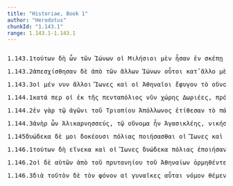 ```yaml
---
title: "Historiae, Book 1"
author: "Herodotus"
chunkId: "1.143.1"
range: 1.143.1-1.143.1
---
```


<pre class="greek prose syntax" data-urn="urn:cts:greekLit:tlg0016.tlg001"><p><span class="subdoc" data-subdoc="1.143.1">1.143.1</span><span class="sentence"><span class=" genitive" data-def="this, u, this man here" data-flags="a-p---mg-" data-head="5" data-id="1" data-lemma="οὗτος">τούτων </span><span class=" " data-flags="d--------" data-head="7" data-id="2" data-lemma="δή">δὴ </span><span class=" " data-def="certainly, in fact, really, really" data-flags="d--------" data-head="9" data-id="3" data-lemma="οὖν">ὦν </span><span class=" genitive" data-flags="l-p---mg-" data-head="5" data-id="4" data-lemma="ὁ">τῶν </span><span class=" genitive" data-flags="n-p---mg-" data-head="7" data-id="5" data-lemma="Ἴωνες">Ἰώνων </span><span class=" nominative" data-flags="l-p---mn-" data-head="7" data-id="6" data-lemma="ὁ">οἱ </span><span class=" nominative" data-def="the Milesians" data-flags="n-p---mn-" data-head="9" data-id="7" data-lemma="Μιλήσιος">Μιλήσιοι </span><span class=" " data-def="indeed, of a truth, but, indeed" data-flags="d--------" data-head="19" data-id="8" data-lemma="μέν">μὲν </span><span class="verb " data-flags="v3piia---" data-head="19" data-id="9" data-lemma="εἰμί">ἦσαν </span><span class=" " data-def="into, to, into" data-flags="r--------" data-head="9" data-id="10" data-lemma="εἰς">ἐν </span><span class=" dative" data-def="covering, shelter, protection, Aër, the covering" data-flags="n-s---fd-" data-head="10" data-id="11" data-lemma="σκέπη">σκέπῃ </span><span class=" genitive" data-flags="l-s---mg-" data-head="13" data-id="12" data-lemma="ὁ">τοῦ </span><span class=" genitive" data-def="panic flight, to flight, panic fear" data-flags="n-s---mg-" data-head="11" data-id="13" data-lemma="φόβος">φόβου</span><span class=" " data-flags="u--------" data-head="16" data-id="14" data-lemma=",">, </span><span class=" accusative" data-def="oath, oaths, oath" data-flags="n-s---na-" data-head="16" data-id="15" data-lemma="ὅρκιον">ὅρκιον </span><span class="verb nominative" data-def="make, do, make, produce" data-flags="v-papmmn-" data-head="9" data-id="16" data-lemma="ποιέω">ποιησάμενοι</span><span class=" " data-flags="u--------" data-head="9" data-id="17" data-lemma=",">, </span><span class=" dative" data-flags="l-p---md-" data-head="21" data-id="18" data-lemma="ὁ">τοῖσι </span><span class=" " data-flags="c--------" data-head="0" data-id="19" data-lemma="δέ">δὲ </span><span class=" genitive" data-def="self, him, her, it, the very one, the same" data-flags="p-p---mg-" data-head="21" data-id="20" data-lemma="αὐτός">αὐτῶν </span><span class=" dative" data-def="islander, swimmer, insular" data-flags="n-p---md-" data-head="23" data-id="21" data-lemma="νησιώτης">νησιώτῃσι </span><span class="verb " data-flags="v3siia---" data-head="19" data-id="22" data-lemma="εἰμί">ἦν </span><span class=" nominative" data-flags="a-s---nn-" data-head="22" data-id="23" data-lemma="δεινός">δεινὸν </span><span class=" nominative" data-def="not one, no one, none, no set" data-flags="p-s---nn-" data-head="22" data-id="24" data-lemma="οὐδείς">οὐδέν</span><span class=" " data-flags="u--------" data-head="0" data-id="25" data-lemma="·">· </span></span><span class="sentence"><span class=" " data-def="and not, neque enim, neither . . , nor" data-flags="d--------" data-head="8" data-id="1" data-lemma="οὔτε">οὔτε </span><span class=" " data-def="for, yes, . . , no, ay doubtless" data-flags="d--------" data-head="8" data-id="2" data-lemma="γάρ">γὰρ </span><span class=" nominative" data-def="Phoenician, Carthaginian, purple" data-flags="n-p---mn-" data-head="4" data-id="3" data-lemma="φοῖνιξ">Φοίνικες </span><span class="verb " data-flags="v3piia---" data-head="8" data-id="4" data-lemma="εἰμί">ἦσαν </span><span class=" " data-flags="d--------" data-head="4" data-id="5" data-lemma="πω">κω </span><span class=" genitive" data-def="a throw on the dice" data-flags="n-p---mg-" data-head="7" data-id="6" data-lemma="Πέρσης">Περσέων </span><span class=" nominative" data-flags="a-p---mn-" data-head="4" data-id="7" data-lemma="κατήκους">κατήκοοι </span><span class=" " data-def="and not, neque enim, neither . . , nor" data-flags="c--------" data-head="0" data-id="8" data-lemma="οὔτε">οὔτε </span><span class=" nominative" data-def="self, him, her, it, the very one, the same" data-flags="a-p---mn-" data-head="11" data-id="9" data-lemma="αὐτός">αὐτοὶ </span><span class=" nominative" data-flags="l-p---mn-" data-head="11" data-id="10" data-lemma="ὁ">οἱ </span><span class=" nominative" data-def="a throw on the dice" data-flags="n-p---mn-" data-head="14" data-id="11" data-lemma="Πέρσης">Πέρσαι </span><span class=" nominative" data-def="seafarer, seaman" data-flags="n-p---mn-" data-head="14" data-id="12" data-lemma="ναυβάτης">ναυβάται</span><span class=" " data-flags="u--------" data-head="0" data-id="13" data-lemma=".">. </span></span></p><p><span class="subdoc" data-subdoc="1.143.2">1.143.2</span><span class="sentence"><span class="verb " data-def="split, cleave off, tear off, sever, detach from" data-flags="v3paip---" data-head="14" data-id="1" data-lemma="ἀποσχίζω">ἀπεσχίσθησαν </span><span class=" " data-flags="d--------" data-head="14" data-id="2" data-lemma="δέ">δὲ </span><span class=" " data-def="ápa, ab, ap-ehtre" data-flags="r--------" data-head="1" data-id="3" data-lemma="ἀπό">ἀπὸ </span><span class=" genitive" data-flags="l-p---mg-" data-head="6" data-id="4" data-lemma="ὁ">τῶν </span><span class=" genitive" data-flags="a-p---mg-" data-head="6" data-id="5" data-lemma="ἄλλος">ἄλλων </span><span class=" genitive" data-flags="n-p---mg-" data-head="3" data-id="6" data-lemma="Ἴωνες">Ἰώνων </span><span class=" nominative" data-def="this, u, this man here" data-flags="p-p---mn-" data-head="1" data-id="7" data-lemma="οὗτος">οὗτοι </span><span class=" " data-flags="r--------" data-head="1" data-id="8" data-lemma="κατά">κατ̓ </span><span class=" accusative" data-flags="a-s---na-" data-head="11" data-id="9" data-lemma="ἄλλος">ἄλλο </span><span class=" " data-def="indeed, of a truth, but, indeed" data-flags="d--------" data-head="14" data-id="10" data-lemma="μέν">μὲν </span><span class=" accusative" data-def="not one, no one, none, no set" data-flags="p-s---na-" data-head="8" data-id="11" data-lemma="οὐδείς">οὐδέν</span><span class=" " data-flags="u--------" data-head="15" data-id="12" data-lemma=",">, </span><span class=" genitive" data-def="without strength, weak, feeble, sickly, least able to bear" data-flags="a-s---ng-" data-head="15" data-id="13" data-lemma="ἀσθενής">ἀσθενέος </span><span class=" " data-flags="c--------" data-head="0" data-id="14" data-lemma="δέ">δὲ </span><span class="verb genitive" data-flags="v-sppamg-" data-head="24" data-id="15" data-lemma="εἰμί">ἐόντος </span><span class=" genitive" data-flags="l-s---ng-" data-head="20" data-id="16" data-lemma="ὁ">τοῦ </span><span class=" genitive" data-flags="a-s---ng-" data-head="20" data-id="17" data-lemma="πᾶς">παντὸς </span><span class=" " data-flags="d--------" data-head="15" data-id="18" data-lemma="τότε">τότε </span><span class=" genitive" data-def="Hellenic, Greek, the Greek language, the Greeks" data-flags="a-s---ng-" data-head="20" data-id="19" data-lemma="Ἑλληνικός">Ἑλληνικοῦ </span><span class=" genitive" data-def="race, stock, kin, by race" data-flags="n-s---ng-" data-head="15" data-id="20" data-lemma="γένος">γένεος</span><span class=" " data-flags="u--------" data-head="15" data-id="21" data-lemma=",">, </span><span class=" dative" data-def="many, many, many" data-flags="a-s---nd-" data-head="25" data-id="22" data-lemma="πολύς">πολλῷ </span><span class=" " data-flags="d--------" data-head="25" data-id="23" data-lemma="δή">δὴ </span><span class="verb " data-flags="v3siia---" data-head="14" data-id="24" data-lemma="εἰμί">ἦν </span><span class=" nominative" data-def="without strength, weak, feeble, sickly, least able to bear" data-flags="a-s---nns" data-head="30" data-id="25" data-lemma="ἀσθενής">ἀσθενέστατον </span><span class=" genitive" data-flags="l-p---ng-" data-head="27" data-id="26" data-lemma="ὁ">τῶν </span><span class=" genitive" data-def="number of people living together, company, body of men, band, host" data-flags="n-p---ng-" data-head="25" data-id="27" data-lemma="ἔθνος">ἐθνέων </span><span class=" nominative" data-flags="l-s---nn-" data-head="29" data-id="28" data-lemma="ὁ">τὸ </span><span class=" nominative" data-def="Ionic, Ionian" data-flags="a-s---nn-" data-head="24" data-id="29" data-lemma="Ἰωνικός">Ἰωνικὸν </span><span class=" " data-flags="c--------" data-head="24" data-id="30" data-lemma="καί">καὶ </span><span class=" genitive" data-def="computation, reckoning, account, accounts" data-flags="n-s---mg-" data-head="30" data-id="31" data-lemma="λόγος">λόγου </span><span class=" genitive" data-def="smallest, least, least, narrowly" data-flags="a-s---mg-" data-head="31" data-id="32" data-lemma="ἐλάχιστος">ἐλαχίστου</span><span class=" " data-flags="u--------" data-head="0" data-id="33" data-lemma="·">· </span></span><span class="sentence"><span class=" " data-flags="c--------" data-head="6" data-id="1" data-lemma="ὅτι">ὅτι </span><span class=" " data-def="for, yes, . . , no, ay doubtless" data-flags="d--------" data-head="6" data-id="2" data-lemma="γάρ">γὰρ </span><span class=" " data-flags="d--------" data-head="12" data-id="3" data-lemma="μή">μὴ </span><span class=" nominative" data-def="the city of Athens, to Athens" data-flags="n-p---fn-" data-head="12" data-id="4" data-lemma="Ἀθῆναι">Ἀθῆναι</span><span class=" " data-flags="u--------" data-head="1" data-id="5" data-lemma=",">, </span><span class="verb " data-flags="v3siia---" data-head="0" data-id="6" data-lemma="εἰμί">ἦν </span><span class=" nominative" data-def="not one, no one, none, no set" data-flags="a-s---nn-" data-head="9" data-id="7" data-lemma="οὐδείς">οὐδὲν </span><span class=" nominative" data-flags="a-s---nn-" data-head="9" data-id="8" data-lemma="ἄλλος">ἄλλο </span><span class=" nominative" data-def="buildings of a city, town, municipium" data-flags="n-s---nn-" data-head="6" data-id="9" data-lemma="πόλισμα">πόλισμα </span><span class=" nominative" data-def="worth mention, notable, famous" data-flags="a-s---nn-" data-head="6" data-id="10" data-lemma="λόγιμος">λόγιμον</span><span class=" " data-flags="u--------" data-head="0" data-id="11" data-lemma=".">. </span></span></p><p><span class="subdoc" data-subdoc="1.143.3">1.143.3</span><span class="sentence"><span class=" nominative" data-flags="l-p---mn-" data-head="5" data-id="1" data-lemma="ὁ">οἱ </span><span class=" " data-def="indeed, of a truth, but, indeed" data-flags="d--------" data-head="18" data-id="2" data-lemma="μέν">μέν </span><span class=" " data-flags="d--------" data-head="5" data-id="3" data-lemma="νῦν">νυν </span><span class=" nominative" data-flags="a-p---mn-" data-head="5" data-id="4" data-lemma="ἄλλος">ἄλλοι </span><span class=" nominative" data-flags="n-p---mn-" data-head="6" data-id="5" data-lemma="Ἴωνες">Ἴωνες </span><span class=" " data-flags="c--------" data-head="9" data-id="6" data-lemma="καί">καὶ </span><span class=" nominative" data-flags="l-p---mn-" data-head="8" data-id="7" data-lemma="ὁ">οἱ </span><span class=" nominative" data-flags="n-p---mn-" data-head="6" data-id="8" data-lemma="Ἀθηναῖος">Ἀθηναῖοι </span><span class="verb " data-def="flee, take flight, ran, flee" data-flags="v3paia---" data-head="18" data-id="9" data-lemma="φεύγω">ἔφυγον </span><span class=" accusative" data-flags="l-s---na-" data-head="11" data-id="10" data-lemma="ὁ">τὸ </span><span class=" accusative" data-def="name, by name, by name" data-flags="n-s---na-" data-head="9" data-id="11" data-lemma="ὄνομα">οὔνομα</span><span class=" " data-flags="u--------" data-head="14" data-id="12" data-lemma=",">, </span><span class=" " data-flags="d--------" data-head="14" data-id="13" data-lemma="οὐ">οὐ </span><span class="verb nominative" data-def="will, wish, be willing, wish is will, willed" data-flags="v-pppemn-" data-head="9" data-id="14" data-lemma="βούλομαι">βουλόμενοι </span><span class=" nominative" data-flags="n-p---mn-" data-head="16" data-id="15" data-lemma="Ἴωνες">Ἴωνες </span><span class="verb " data-def="call, summon, they had been summoned, demand, require" data-flags="v--rne---" data-head="14" data-id="16" data-lemma="καλέω">κεκλῆσθαι</span><span class=" " data-flags="u--------" data-head="9" data-id="17" data-lemma=",">, </span><span class=" " data-def="otheruise, but, not only . . but" data-flags="c--------" data-head="0" data-id="18" data-lemma="ἀλλά">ἀλλὰ </span><span class=" " data-flags="d--------" data-head="20" data-id="19" data-lemma="καί">καὶ </span><span class=" " data-flags="d--------" data-head="21" data-id="20" data-lemma="νῦν">νῦν </span><span class="verb " data-def="A ren, bring to light, cause to appear, make" data-flags="v3ppie---" data-head="18" data-id="21" data-lemma="φαίνω">φαίνονταί </span><span class=" dative" data-def="I at least, for my part, indeed, for myself, me, we two" data-flags="p1s---md-" data-head="21" data-id="22" data-lemma="ἐγώ">μοι </span><span class=" nominative" data-flags="l-p---mn-" data-head="24" data-id="23" data-lemma="ὁ">οἱ </span><span class=" nominative" data-def="many, many, many" data-flags="a-p---mn-" data-head="21" data-id="24" data-lemma="πολύς">πολλοὶ </span><span class=" genitive" data-def="self, him, her, it, the very one, the same" data-flags="p-p---ng-" data-head="24" data-id="25" data-lemma="αὐτός">αὐτῶν </span><span class="verb " data-def="to be ashamed at, of, to be ashamed" data-flags="v--pne---" data-head="21" data-id="26" data-lemma="ἐπαισχύνομαι">ἐπαισχύνεσθαι </span><span class=" dative" data-flags="l-s---nd-" data-head="28" data-id="27" data-lemma="ὁ">τῷ </span><span class=" dative" data-def="name, by name, by name" data-flags="n-s---nd-" data-head="26" data-id="28" data-lemma="ὄνομα">οὐνόματι</span><span class=" " data-flags="u--------" data-head="0" data-id="29" data-lemma="·">· </span></span><span class="sentence"><span class=" nominative" data-flags="l-p---fn-" data-head="4" data-id="1" data-lemma="ὁ">αἱ </span><span class=" " data-flags="d--------" data-head="23" data-id="2" data-lemma="δέ">δὲ </span><span class=" " data-def="twelve" data-flags="x--------" data-head="4" data-id="3" data-lemma="δυώδεκα">δυώδεκα </span><span class=" nominative" data-def="city, the citadel, the citadel" data-flags="n-p---fn-" data-head="10" data-id="4" data-lemma="πόλις">πόλιες </span><span class=" nominative" data-def="this, u, this man here" data-flags="a-p---fn-" data-head="4" data-id="5" data-lemma="οὗτος">αὗται </span><span class=" dative" data-flags="l-s---nd-" data-head="8" data-id="6" data-lemma="ὁ">τῷ </span><span class=" " data-flags="d--------" data-head="10" data-id="7" data-lemma="τε">τε </span><span class=" dative" data-def="name, by name, by name" data-flags="n-s---nd-" data-head="9" data-id="8" data-lemma="ὄνομα">οὐνόματι </span><span class="verb " data-def="glorify, exalt, pay honour to, adorn" data-flags="v3piie---" data-head="10" data-id="9" data-lemma="ἀγάλλω">ἠγάλλοντο </span><span class=" " data-flags="c--------" data-head="23" data-id="10" data-lemma="καί">καὶ </span><span class=" accusative" data-def="filled with, manifesting divine power, supernatural, great" data-flags="a-s---na-" data-head="12" data-id="11" data-lemma="ἱερός">ἱρὸν </span><span class="verb " data-def="make to sit down, seat, encamped, to be seated, sit still" data-flags="v3paia---" data-head="10" data-id="12" data-lemma="ἱδρύω">ἱδρύσαντο </span><span class=" " data-flags="r--------" data-head="12" data-id="13" data-lemma="ἐπί">ἐπὶ </span><span class=" genitive" data-def="Rendic.Pont. Accad.Rom. di Arch, they, them, them" data-flags="p-p---mg-" data-head="13" data-id="14" data-lemma="σφεῖς">σφέων </span><span class=" genitive" data-def="self, him, her, it, the very one, the same" data-flags="a-p---mg-" data-head="14" data-id="15" data-lemma="αὐτός">αὐτέων</span><span class=" " data-flags="u--------" data-head="19" data-id="16" data-lemma=",">, </span><span class=" dative" data-flags="p-s---nd-" data-head="19" data-id="17" data-lemma="ὅς">τῷ </span><span class=" accusative" data-def="name, by name, by name" data-flags="n-s---na-" data-head="19" data-id="18" data-lemma="ὄνομα">οὔνομα </span><span class="verb " data-def="l), Alc, set, put, place, set" data-flags="v3paia---" data-head="11" data-id="19" data-lemma="τίθημι">ἔθεντο </span><span class=" nominative" data-flags="n-s---nn-" data-head="19" data-id="20" data-lemma="Πανιώνιον">Πανιώνιον</span><span class=" " data-flags="u--------" data-head="10" data-id="21" data-lemma=",">, </span><span class="verb " data-def="take counsel, deliberate, determine, resolve after deliberation" data-flags="v3paim---" data-head="23" data-id="22" data-lemma="βουλεύω">ἐβουλεύσαντο </span><span class=" " data-flags="c--------" data-head="0" data-id="23" data-lemma="δέ">δὲ </span><span class=" genitive" data-def="self, him, her, it, the very one, the same" data-flags="p-s---mg-" data-head="25" data-id="24" data-lemma="αὐτός">αὐτοῦ </span><span class="verb " data-def="give part of, give a share, distribute, communicate" data-flags="v--ana---" data-head="22" data-id="25" data-lemma="μεταδίδωμι">μεταδοῦναι </span><span class=" dative" data-def="not even one, not any one, no one, none" data-flags="a-p---md-" data-head="25" data-id="26" data-lemma="μηδαμός">μηδαμοῖσι </span><span class=" dative" data-flags="a-p---md-" data-head="26" data-id="27" data-lemma="ἄλλος">ἄλλοισι </span><span class=" genitive" data-flags="n-p---mg-" data-head="27" data-id="28" data-lemma="Ἴωνες">Ἰώνων</span><span class=" " data-flags="u--------" data-head="31" data-id="29" data-lemma="(">( </span><span class=" " data-flags="d--------" data-head="31" data-id="30" data-lemma="οὐδέ">οὐδ̓ </span><span class="verb " data-flags="v3paip---" data-head="0" data-id="31" data-lemma="δέω">ἐδεήθησαν </span><span class=" " data-flags="d--------" data-head="31" data-id="32" data-lemma="δέ">δὲ </span><span class=" nominative" data-def="not any one, no one, none" data-flags="a-p---mn-" data-head="31" data-id="33" data-lemma="οὐδαμός">οὐδαμοὶ </span><span class="verb " data-def="partake of, share in, to be in, to be members" data-flags="v--ana---" data-head="31" data-id="34" data-lemma="μετέχω">μετασχεῖν </span><span class=" " data-flags="c--------" data-head="31" data-id="35" data-lemma="ὅτι">ὅτι </span><span class=" " data-flags="d--------" data-head="35" data-id="36" data-lemma="μή">μὴ </span><span class=" nominative" data-def="of myrrh" data-flags="n-p---mn-" data-head="35" data-id="37" data-lemma="σμυρναῖος">Σμυρναῖοι</span><span class=" " data-flags="u--------" data-head="31" data-id="38" data-lemma=")">)</span><span class=" " data-flags="u--------" data-head="0" data-id="39" data-lemma="·">· </span></span></p><p><span class="subdoc" data-subdoc="1.144.1">1.144.1</span><span class="sentence"><span class=" " data-flags="d--------" data-head="31" data-id="1" data-lemma="κατά">κατά </span><span class=" " data-flags="d--------" data-head="31" data-id="2" data-lemma="πέρ">περ </span><span class=" nominative" data-flags="l-p---mn-" data-head="9" data-id="3" data-lemma="ὁ">οἱ </span><span class=" " data-def="from out of, from, out of, forth from" data-flags="r--------" data-head="9" data-id="4" data-lemma="ἐκ">ἐκ </span><span class=" genitive" data-flags="l-s---fg-" data-head="44" data-id="5" data-lemma="ὁ">τῆς </span><span class=" genitive" data-def="league of five cities" data-flags="n-s---fg-" data-head="44" data-id="6" data-lemma="πεντάπολις">πενταπόλιος </span><span class=" " data-flags="d--------" data-head="44" data-id="7" data-lemma="νῦν">νῦν </span><span class=" genitive" data-flags="n-s---fg-" data-head="4" data-id="8" data-lemma="χωρή">χώρης </span><span class=" nominative" data-def="Dorian, descendant of Dorus, the Dorians" data-flags="n-p---mn-" data-head="31" data-id="9" data-lemma="Δωριεύς">Δωριέες</span><span class=" " data-flags="u--------" data-head="0" data-id="10" data-lemma=",">, </span><span class=" accusative" data-def="before, in front, fore, in front" data-flags="a-s---na-" data-head="17" data-id="11" data-lemma="πρότερος">πρότερον </span><span class=" " data-flags="c--------" data-head="8" data-id="12" data-lemma="δέ">δὲ </span><span class=" genitive" data-def="league of six cities" data-flags="n-s---fg-" data-head="17" data-id="13" data-lemma="Ἑξάπολις">ἑξαπόλιος </span><span class=" genitive" data-flags="l-s---fg-" data-head="16" data-id="14" data-lemma="ὁ">τῆς </span><span class=" genitive" data-def="self, him, her, it, the very one, the same" data-flags="a-s---fg-" data-head="16" data-id="15" data-lemma="αὐτός">αὐτῆς </span><span class=" genitive" data-def="this, u, this man here" data-flags="p-s---fg-" data-head="17" data-id="16" data-lemma="οὗτος">ταύτης </span><span class="verb genitive" data-def="call, summon, they had been summoned, demand, require" data-flags="v-sfpmfg-" data-head="12" data-id="17" data-lemma="καλέω">καλεομένης</span><span class=" " data-flags="u--------" data-head="17" data-id="18" data-lemma=",">, </span><span class="verb " data-def="form into tribes" data-flags="v3pfim---" data-head="31" data-id="19" data-lemma="φυλάζω">φυλάσσονται </span><span class=" " data-def="certainly, in fact, really, really" data-flags="d--------" data-head="22" data-id="20" data-lemma="οὖν">ὦν </span><span class=" accusative" data-def="not even one, not any one, no one, none" data-flags="a-p---ma-" data-head="22" data-id="21" data-lemma="μηδαμός">μηδαμοὺς </span><span class="verb " data-def="take into, admit, receive, in" data-flags="v--anm---" data-head="19" data-id="22" data-lemma="εἰσδέχομαι">ἐσδέξασθαι </span><span class=" genitive" data-flags="l-p---mg-" data-head="25" data-id="23" data-lemma="ὁ">τῶν </span><span class=" genitive" data-def="dwelling near to, neighbouring, neighbours, abutting upon" data-flags="a-p---mg-" data-head="25" data-id="24" data-lemma="πρόσοικος">προσοίκων </span><span class=" genitive" data-def="" data-flags="n-p---mg-" data-head="21" data-id="25" data-lemma="Δώριος">Δωριέων </span><span class=" " data-def="into, to, into" data-flags="r--------" data-head="22" data-id="26" data-lemma="εἰς">ἐς </span><span class=" accusative" data-flags="l-s---na-" data-head="29" data-id="27" data-lemma="ὁ">τὸ </span><span class=" accusative" data-flags="a-s---na-" data-head="29" data-id="28" data-lemma="Τριοπικός">Τριοπικὸν </span><span class=" accusative" data-def="" data-flags="n-s---na-" data-head="26" data-id="29" data-lemma="ἱερόν">ἱρόν</span><span class=" " data-flags="u--------" data-head="19" data-id="30" data-lemma=",">, </span><span class=" " data-def="otheruise, but, not only . . but" data-flags="c--------" data-head="0" data-id="31" data-lemma="ἀλλά">ἀλλὰ </span><span class=" " data-flags="d--------" data-head="33" data-id="32" data-lemma="καί">καὶ </span><span class=" genitive" data-def="Rendic.Pont. Accad.Rom. di Arch, they, them, them" data-flags="p-p---mg-" data-head="39" data-id="33" data-lemma="σφεῖς">σφέων </span><span class=" genitive" data-def="self, him, her, it, the very one, the same" data-flags="a-p---mg-" data-head="33" data-id="34" data-lemma="αὐτός">αὐτῶν </span><span class=" accusative" data-flags="l-p---ma-" data-head="39" data-id="35" data-lemma="ὁ">τοὺς </span><span class=" " data-def="round about, all round, on both sides, pári" data-flags="r--------" data-head="39" data-id="36" data-lemma="περί">περὶ </span><span class=" nominative" data-flags="l-s---nn-" data-head="38" data-id="37" data-lemma="ὁ">τὸ </span><span class=" accusative" data-def="filled with, manifesting divine power, supernatural, great" data-flags="a-s---ma-" data-head="36" data-id="38" data-lemma="ἱερός">ἱρόν </span><span class="verb accusative" data-def="to be, act lawlessly, to be unlawfully used" data-flags="v-papama-" data-head="40" data-id="39" data-lemma="ἀνομέω">ἀνομήσαντας </span><span class="verb " data-def="shut out from, to be shut out, shut out, exclude from" data-flags="v3paia---" data-head="31" data-id="40" data-lemma="ἐκκλείω">ἐξεκλήισαν </span><span class=" genitive" data-flags="l-s---fg-" data-head="42" data-id="41" data-lemma="ὁ">τῆς </span><span class=" genitive" data-def="sharing, participation, shares, participation" data-flags="n-s---fg-" data-head="40" data-id="42" data-lemma="μετοχή">μετοχῆς</span><span class=" " data-flags="u--------" data-head="0" data-id="43" data-lemma=".">. </span></span></p><p><span class="subdoc" data-subdoc="1.144.2">1.144.2</span><span class="sentence"><span class=" " data-def="into, to, into" data-flags="r--------" data-head="16" data-id="1" data-lemma="εἰς">ἐν </span><span class=" " data-def="for, yes, . . , no, ay doubtless" data-flags="d--------" data-head="16" data-id="2" data-lemma="γάρ">γὰρ </span><span class=" dative" data-flags="l-s---md-" data-head="4" data-id="3" data-lemma="ὁ">τῷ </span><span class=" dative" data-def="gathering, assembly, assembly met to see games, place of contest, lists, course" data-flags="n-s---md-" data-head="1" data-id="4" data-lemma="ἀγών">ἀγῶνι </span><span class=" genitive" data-flags="l-s---mg-" data-head="7" data-id="5" data-lemma="ὁ">τοῦ </span><span class=" genitive" data-def="" data-flags="n-s---mg-" data-head="7" data-id="6" data-lemma="Τριόπιον">Τριοπίου </span><span class=" genitive" data-def="" data-flags="n-s---mg-" data-head="4" data-id="7" data-lemma="Ἀπόλλων">Ἀπόλλωνος </span><span class="verb " data-def="l), Alc, set, put, place, set" data-flags="v3piia---" data-head="16" data-id="8" data-lemma="τίθημι">ἐτίθεσαν </span><span class=" accusative" data-flags="l-s---na-" data-head="10" data-id="9" data-lemma="ὁ">τὸ </span><span class=" " data-def="long ago, once upon a time, long" data-flags="d--------" data-head="8" data-id="10" data-lemma="πάλαι">πάλαι </span><span class=" accusative" data-def="three-footed, of, with three feet, measuring three feet" data-flags="a-p---ma-" data-head="8" data-id="11" data-lemma="τρίπους">τρίποδας </span><span class=" accusative" data-def="copper coin, money" data-flags="a-p---ma-" data-head="11" data-id="12" data-lemma="χαλκοῦς">χαλκέους </span><span class=" dative" data-flags="l-p---md-" data-head="14" data-id="13" data-lemma="ὁ">τοῖσι </span><span class="verb dative" data-def="conquer, prevail, conqueror, conquered" data-flags="v-pppamd-" data-head="8" data-id="14" data-lemma="νικάω">νικῶσι</span><span class=" " data-flags="u--------" data-head="0" data-id="15" data-lemma=",">, </span><span class=" " data-flags="c--------" data-head="0" data-id="16" data-lemma="καί">καὶ </span><span class=" accusative" data-def="this, u, this man here" data-flags="p-p---ma-" data-head="26" data-id="17" data-lemma="οὗτος">τούτους </span><span class="verb " data-flags="v3siia---" data-head="16" data-id="18" data-lemma="χρή">χρῆν </span><span class=" accusative" data-flags="l-p---ma-" data-head="17" data-id="19" data-lemma="ὁ">τοὺς </span><span class="verb accusative" data-def="a, take, receive" data-flags="v-pppama-" data-head="17" data-id="20" data-lemma="λαμβάνω">λαμβάνοντας </span><span class=" " data-def="from out of, from, out of, forth from" data-flags="r--------" data-head="25" data-id="21" data-lemma="ἐκ">ἐκ </span><span class=" genitive" data-flags="l-s---ng-" data-head="23" data-id="22" data-lemma="ὁ">τοῦ </span><span class=" genitive" data-def="" data-flags="n-s---ng-" data-head="21" data-id="23" data-lemma="ἱερόν">ἱροῦ </span><span class=" " data-flags="d--------" data-head="25" data-id="24" data-lemma="μή">μὴ </span><span class="verb " data-def="carry out of, carry out, cause death" data-flags="v--pna---" data-head="26" data-id="25" data-lemma="ἐκφέρω">ἐκφέρειν </span><span class=" " data-def="otheruise, but, not only . . but" data-flags="c--------" data-head="18" data-id="26" data-lemma="ἀλλά">ἀλλ̓ </span><span class=" " data-def="just there, just here, there" data-flags="d--------" data-head="28" data-id="27" data-lemma="αὐτοῦ">αὐτοῦ </span><span class="verb " data-def="lay upon, lay on, put on board ship" data-flags="v--pna---" data-head="26" data-id="28" data-lemma="ἀνατίθημι">ἀνατιθέναι </span><span class=" dative" data-flags="l-s---md-" data-head="30" data-id="29" data-lemma="ὁ">τῷ </span><span class=" dative" data-def="God, the Deity, against his will, bless you! good heavens! for heaven's sake" data-flags="n-s---md-" data-head="28" data-id="30" data-lemma="θεός">θεῷ</span><span class=" " data-flags="u--------" data-head="0" data-id="31" data-lemma=".">. </span></span></p><p><span class="subdoc" data-subdoc="1.144.3">1.144.3</span><span class="sentence"><span class=" nominative" data-def="nar-, ner-, nṛ-, nṛ" data-flags="n-s---mn-" data-head="16" data-id="1" data-lemma="ἀνήρ">ἀνὴρ </span><span class=" " data-def="certainly, in fact, really, really" data-flags="d--------" data-head="16" data-id="2" data-lemma="οὖν">ὦν </span><span class=" nominative" data-flags="n-s---mn-" data-head="1" data-id="3" data-lemma="Ἁλικαρνησσεύς">Ἁλικαρνησσεύς</span><span class=" " data-flags="u--------" data-head="7" data-id="4" data-lemma=",">, </span><span class=" dative" data-flags="p-s---md-" data-head="6" data-id="5" data-lemma="ὅς">τῷ </span><span class=" nominative" data-def="name, by name, by name" data-flags="n-s---nn-" data-head="7" data-id="6" data-lemma="ὄνομα">οὔνομα </span><span class="verb " data-flags="v3siia---" data-head="1" data-id="7" data-lemma="εἰμί">ἦν </span><span class=" nominative" data-flags="n-s---mn-" data-head="7" data-id="8" data-lemma="Ἀγασικλῆς">Ἀγασικλέης</span><span class=" " data-flags="u--------" data-head="7" data-id="9" data-lemma=",">, </span><span class="verb nominative" data-def="conquer, prevail, conqueror, conquered" data-flags="v-sapamn-" data-head="13" data-id="10" data-lemma="νικάω">νικήσας </span><span class=" accusative" data-flags="l-s---ma-" data-head="12" data-id="11" data-lemma="ὁ">τὸν </span><span class=" accusative" data-flags="n-s---ma-" data-head="13" data-id="12" data-lemma="νόμος">νόμον </span><span class="verb " data-def="make of small account, neglect" data-flags="v3saia---" data-head="16" data-id="13" data-lemma="κατηλογέω">κατηλόγησε</span><span class=" " data-flags="u--------" data-head="13" data-id="14" data-lemma=",">, </span><span class="verb nominative" data-def="fero, beran, bhárati" data-flags="v-sppamn-" data-head="21" data-id="15" data-lemma="φέρω">φέρων </span><span class=" " data-flags="c--------" data-head="0" data-id="16" data-lemma="δέ">δὲ </span><span class=" " data-def="on the side of, in the direction of, from, at, to, práti" data-flags="r--------" data-head="15" data-id="17" data-lemma="πρός">πρὸς </span><span class=" accusative" data-flags="l-p---na-" data-head="20" data-id="18" data-lemma="ὁ">τὰ </span><span class=" genitive" data-def="Stadtrecht von Gortyn, of himself, herself, itself, itself, absolutely" data-flags="p-s---mg-" data-head="20" data-id="19" data-lemma="ἑαυτοῦ">ἑωυτοῦ </span><span class=" accusative" data-def="house, palace, abode, palaces" data-flags="n-p---na-" data-head="17" data-id="20" data-lemma="οἰκίον">οἰκία </span><span class="verb " data-def="nail fast to, fixed to the spot, nail up" data-flags="v3saia---" data-head="16" data-id="21" data-lemma="προσπασσαλεύω">προσεπασσάλευσε </span><span class=" accusative" data-flags="l-s---ma-" data-head="23" data-id="22" data-lemma="ὁ">τὸν </span><span class=" accusative" data-def="three-footed, of, with three feet, measuring three feet" data-flags="a-p---ma-" data-head="21" data-id="23" data-lemma="τρίπους">τρίποδα</span><span class=" " data-flags="u--------" data-head="0" data-id="24" data-lemma=".">. </span></span><span class="sentence"><span class=" " data-def="through, in a line, right through" data-flags="r--------" data-head="20" data-id="1" data-lemma="διά">διὰ </span><span class=" accusative" data-def="this, u, this man here" data-flags="a-s---fa-" data-head="4" data-id="2" data-lemma="οὗτος">ταύτην </span><span class=" accusative" data-flags="l-s---fa-" data-head="4" data-id="3" data-lemma="ὁ">τὴν </span><span class=" accusative" data-def="responsibility, guilt, blame, accusation" data-flags="n-s---fa-" data-head="1" data-id="4" data-lemma="αἰτία">αἰτίην </span><span class=" nominative" data-flags="l-p---fn-" data-head="7" data-id="5" data-lemma="ὁ">αἱ </span><span class=" " data-def="five, penq[uglide]e, páñca" data-flags="a--------" data-head="7" data-id="6" data-lemma="πέντε">πέντε </span><span class=" nominative" data-def="city, the citadel, the citadel" data-flags="n-p---fn-" data-head="8" data-id="7" data-lemma="πόλις">πόλιες</span><span class=" " data-flags="u--------" data-head="20" data-id="8" data-lemma=",">, </span><span class=" nominative" data-def="" data-flags="n-s---mn-" data-head="15" data-id="9" data-lemma="λίνδος">Λίνδος </span><span class=" " data-flags="c--------" data-head="15" data-id="10" data-lemma="καί">καὶ </span><span class=" nominative" data-flags="n-s---mn-" data-head="13" data-id="11" data-lemma="Ἰήλυσος">Ἰήλυσός </span><span class=" " data-flags="d--------" data-head="13" data-id="12" data-lemma="τε">τε </span><span class=" " data-flags="c--------" data-head="15" data-id="13" data-lemma="καί">καὶ </span><span class=" nominative" data-flags="n-s---fn-" data-head="13" data-id="14" data-lemma="Κάμειρος">Κάμειρος </span><span class=" " data-flags="c--------" data-head="8" data-id="15" data-lemma="καί">καὶ </span><span class=" " data-flags="n--------" data-head="18" data-id="16" data-lemma="πῶς">Κῶς </span><span class=" " data-flags="d--------" data-head="18" data-id="17" data-lemma="τε">τε </span><span class=" " data-flags="c--------" data-head="15" data-id="18" data-lemma="καί">καὶ </span><span class=" nominative" data-def="Cnidos" data-flags="n-s---mn-" data-head="18" data-id="19" data-lemma="Κνίδος">Κνίδος </span><span class="verb " data-def="shut out from, to be shut out, shut out, exclude from" data-flags="v3paia---" data-head="0" data-id="20" data-lemma="ἐκκλείω">ἐξεκλήισαν </span><span class=" genitive" data-flags="l-s---fg-" data-head="22" data-id="21" data-lemma="ὁ">τῆς </span><span class=" genitive" data-def="sharing, participation, shares, participation" data-flags="n-s---fg-" data-head="20" data-id="22" data-lemma="μετοχή">μετοχῆς </span><span class=" accusative" data-flags="l-s---fa-" data-head="25" data-id="23" data-lemma="ὁ">τὴν </span><span class=" accusative" data-flags="a-s---fa-" data-head="25" data-id="24" data-lemma="ἕκτος">ἕκτην </span><span class=" accusative" data-def="city, the citadel, the citadel" data-flags="n-s---fa-" data-head="20" data-id="25" data-lemma="πόλις">πόλιν </span><span class=" accusative" data-flags="n-s---ma-" data-head="25" data-id="26" data-lemma="Ἁλικαρνησσός">Ἁλικαρνησσόν</span><span class=" " data-flags="u--------" data-head="0" data-id="27" data-lemma=".">. </span></span><span class="sentence"><span class=" dative" data-def="this, u, this man here" data-flags="p-p---nd-" data-head="8" data-id="1" data-lemma="οὗτος">τούτοισι </span><span class=" " data-def="indeed, of a truth, but, indeed" data-flags="d--------" data-head="8" data-id="2" data-lemma="μέν">μέν </span><span class=" " data-flags="d--------" data-head="8" data-id="3" data-lemma="νῦν">νυν </span><span class=" nominative" data-def="this, u, this man here" data-flags="p-p---mn-" data-head="8" data-id="4" data-lemma="οὗτος">οὗτοι </span><span class=" accusative" data-def="this, u, this man here" data-flags="a-s---fa-" data-head="7" data-id="5" data-lemma="οὗτος">ταύτην </span><span class=" accusative" data-flags="l-s---fa-" data-head="7" data-id="6" data-lemma="ὁ">τὴν </span><span class=" accusative" data-def="loss, damage, loss, as loss" data-flags="n-s---fa-" data-head="8" data-id="7" data-lemma="ζημία">ζημίην </span><span class="verb " data-def="lay, put, place upon, laid on" data-flags="v3paia---" data-head="0" data-id="8" data-lemma="ἐπιτίθημι">ἐπέθηκαν</span><span class=" " data-flags="u--------" data-head="0" data-id="9" data-lemma=".">. </span></span></p><p><span class="subdoc" data-subdoc="1.145">1.145</span><span class="sentence"><span class=" " data-def="twelve" data-flags="a--------" data-head="5" data-id="1" data-lemma="δυώδεκα">δυώδεκα </span><span class=" " data-flags="d--------" data-head="4" data-id="2" data-lemma="δέ">δὲ </span><span class=" dative" data-def="I at least, for my part, indeed, for myself, me, we two" data-flags="p-s---md-" data-head="4" data-id="3" data-lemma="ἐγώ">μοι </span><span class="verb " data-def="expect, think, suppose, imagine, thought" data-flags="v3ppia---" data-head="0" data-id="4" data-lemma="δοκέω">δοκέουσι </span><span class=" accusative" data-def="city, the citadel, the citadel" data-flags="n-p---fa-" data-head="6" data-id="5" data-lemma="πόλις">πόλιας </span><span class="verb " data-def="make, do, make, produce" data-flags="v--anm---" data-head="9" data-id="6" data-lemma="ποιέω">ποιήσασθαι </span><span class=" nominative" data-flags="l-p---mn-" data-head="8" data-id="7" data-lemma="ὁ">οἱ </span><span class=" nominative" data-flags="n-p---mn-" data-head="4" data-id="8" data-lemma="Ἴωνες">Ἴωνες </span><span class=" " data-flags="c--------" data-head="4" data-id="9" data-lemma="καί">καὶ </span><span class=" " data-flags="d--------" data-head="11" data-id="10" data-lemma="οὐ">οὐκ </span><span class="verb " data-def="to be willing, wish, wish to" data-flags="v--ana---" data-head="9" data-id="11" data-lemma="ἐθέλω">ἐθελῆσαι </span><span class=" accusative" data-flags="a-p---fa-" data-head="13" data-id="12" data-lemma="πλείων">πλεῦνας </span><span class="verb " data-def="take into, admit, receive, in" data-flags="v--anm---" data-head="11" data-id="13" data-lemma="εἰσδέχομαι">ἐσδέξασθαι </span><span class=" genitive" data-def="this, nearer, more remote" data-flags="p-s---ng-" data-head="15" data-id="14" data-lemma="ὅδε">τοῦδε </span><span class=" " data-def="on account of, for, wherefore" data-flags="r--------" data-head="16" data-id="15" data-lemma="ἕνεκα">εἵνεκα</span><span class=" " data-flags="u--------" data-head="9" data-id="16" data-lemma=",">, </span><span class=" " data-flags="c--------" data-head="16" data-id="17" data-lemma="ὅτι">ὅτι </span><span class=" " data-flags="d--------" data-head="19" data-id="18" data-lemma="καί">καὶ </span><span class=" " data-flags="c--------" data-head="25" data-id="19" data-lemma="ὅτε">ὅτε </span><span class=" " data-def="into, to, into" data-flags="r--------" data-head="22" data-id="20" data-lemma="εἰς">ἐν </span><span class=" dative" data-def="the Peloponnesus" data-flags="n-s---fd-" data-head="20" data-id="21" data-lemma="Πελοπόννησος">Πελοποννήσῳ </span><span class="verb " data-def="inhabit, have, enjoy, to be inhabited" data-flags="v3piia---" data-head="19" data-id="22" data-lemma="οἰκέω">οἴκεον</span><span class=" " data-flags="u--------" data-head="19" data-id="23" data-lemma=",">, </span><span class=" " data-def="twelve" data-flags="a--------" data-head="25" data-id="24" data-lemma="δυώδεκα">δυώδεκα </span><span class="verb " data-flags="v3siia---" data-head="17" data-id="25" data-lemma="εἰμί">ἦν </span><span class=" genitive" data-def="self, him, her, it, the very one, the same" data-flags="p-p---mg-" data-head="27" data-id="26" data-lemma="αὐτός">αὐτῶν </span><span class=" nominative" data-def="share, portion, allotment, heritage, lot, destiny" data-flags="n-p---nn-" data-head="25" data-id="27" data-lemma="μέρος">μέρεα</span><span class=" " data-flags="u--------" data-head="29" data-id="28" data-lemma=",">, </span><span class=" " data-flags="c--------" data-head="25" data-id="29" data-lemma="κατά">κατά </span><span class=" " data-flags="d--------" data-head="29" data-id="30" data-lemma="πέρ">περ </span><span class=" " data-flags="d--------" data-head="37" data-id="31" data-lemma="νῦν">νῦν </span><span class=" genitive" data-def="Achaean, the Achaeans, the prouince of Greece" data-flags="n-p---mg-" data-head="38" data-id="32" data-lemma="Ἀχαιός">Ἀχαιῶν </span><span class=" genitive" data-flags="l-p---mg-" data-head="32" data-id="33" data-lemma="ὁ">τῶν </span><span class="verb genitive" data-def="drive out, drive afield, drive out, expel from" data-flags="v-papamg-" data-head="32" data-id="34" data-lemma="ἐξελαύνω">ἐξελασάντων </span><span class=" accusative" data-flags="n-p---ma-" data-head="34" data-id="35" data-lemma="Ἴωνες">Ἴωνας </span><span class=" " data-def="twelve" data-flags="a--------" data-head="39" data-id="36" data-lemma="δυώδεκα">δυώδεκα </span><span class="verb " data-flags="v3spia---" data-head="29" data-id="37" data-lemma="εἰμί">ἐστὶ </span><span class=" nominative" data-def="share, portion, allotment, heritage, lot, destiny" data-flags="n-p---nn-" data-head="37" data-id="38" data-lemma="μέρος">μέρεα</span><span class=" " data-flags="u--------" data-head="37" data-id="39" data-lemma=",">, </span><span class=" nominative" data-flags="n-s---fn-" data-head="48" data-id="40" data-lemma="Πελλήνη">Πελλήνη </span><span class=" " data-def="indeed, of a truth, but, indeed" data-flags="d--------" data-head="48" data-id="41" data-lemma="μέν">μέν </span><span class=" " data-def="at least, at any rate, iron, have" data-flags="d--------" data-head="43" data-id="42" data-lemma="γε">γε </span><span class=" nominative" data-def="before, in front, fore, in front" data-flags="a-s---fn-" data-head="40" data-id="43" data-lemma="πρότερος">πρώτη </span><span class=" " data-def="on the side of, in the direction of, from, at, to, práti" data-flags="r--------" data-head="43" data-id="44" data-lemma="πρός">πρὸς </span><span class=" genitive" data-flags="n-s---fg-" data-head="44" data-id="45" data-lemma="Σικυών">Σικυῶνος</span><span class=" " data-flags="u--------" data-head="40" data-id="46" data-lemma=",">, </span><span class=" " data-def="mip, miti, mit, in the midst of, among, between" data-flags="d--------" data-head="104" data-id="47" data-lemma="μετά">μετὰ </span><span class=" " data-flags="c--------" data-head="39" data-id="48" data-lemma="δέ">δὲ </span><span class=" nominative" data-flags="n-s---fn-" data-head="104" data-id="49" data-lemma="Αἴγειρα">Αἴγειρα </span><span class=" " data-flags="d--------" data-head="104" data-id="50" data-lemma="καί">καὶ </span><span class=" nominative" data-flags="n-p---fn-" data-head="104" data-id="51" data-lemma="Αἰγαί">Αἰγαί</span><span class=" " data-flags="u--------" data-head="58" data-id="52" data-lemma=",">, </span><span class=" " data-def="into, to, into" data-flags="r--------" data-head="58" data-id="53" data-lemma="εἰς">ἐν </span><span class=" dative" data-flags="p-s---fd-" data-head="53" data-id="54" data-lemma="ὅς">τῇ </span><span class=" nominative" data-flags="n-s---fn-" data-head="56" data-id="55" data-lemma="Κρᾶθις">Κρᾶθις </span><span class=" nominative" data-def="river, stream, rivers, rivers of fire" data-flags="n-s---mn-" data-head="58" data-id="56" data-lemma="ποταμός">ποταμὸς </span><span class=" nominative" data-def="ever-flowing, Supp, everlasting" data-flags="a-s---mn-" data-head="56" data-id="57" data-lemma="ἀέναος">ἀείναος </span><span class="verb " data-flags="v3spia---" data-head="51" data-id="58" data-lemma="εἰμί">ἐστί</span><span class=" " data-flags="u--------" data-head="58" data-id="59" data-lemma=",">, </span><span class=" " data-def="ápa, ab, ap-ehtre" data-flags="r--------" data-head="68" data-id="60" data-lemma="ἀπό">ἀπ̓ </span><span class=" genitive" data-def="that, Aër, any one who, anything which, whosoever, whichsoever" data-flags="p-s---mg-" data-head="60" data-id="61" data-lemma="ὅστις">ὅτευ </span><span class=" nominative" data-flags="l-s---mn-" data-head="65" data-id="62" data-lemma="ὁ">ὁ </span><span class=" " data-def="into, to, into" data-flags="r--------" data-head="65" data-id="63" data-lemma="εἰς">ἐν </span><span class=" dative" data-def="Italy" data-flags="n-s---fd-" data-head="63" data-id="64" data-lemma="Ἰταλία">Ἰταλίῃ </span><span class=" nominative" data-def="river, stream, rivers, rivers of fire" data-flags="n-s---mn-" data-head="68" data-id="65" data-lemma="ποταμός">ποταμὸς </span><span class=" accusative" data-flags="l-s---na-" data-head="67" data-id="66" data-lemma="ὁ">τὸ </span><span class=" accusative" data-def="name, by name, by name" data-flags="n-s---na-" data-head="68" data-id="67" data-lemma="ὄνομα">οὔνομα </span><span class="verb " data-flags="v3saia---" data-head="56" data-id="68" data-lemma="ἔχω">ἔσχε</span><span class=" " data-flags="u--------" data-head="68" data-id="69" data-lemma=",">, </span><span class=" " data-flags="d--------" data-head="104" data-id="70" data-lemma="καί">καὶ </span><span class=" nominative" data-flags="n-s---fn-" data-head="104" data-id="71" data-lemma="Βοῦρα">Βοῦρα </span><span class=" " data-flags="d--------" data-head="104" data-id="72" data-lemma="καί">καὶ </span><span class=" nominative" data-def="winding, the constellation of the Great Bear, revolving round" data-flags="n-s---fn-" data-head="104" data-id="73" data-lemma="ἑλίκη">Ἑλίκη</span><span class=" " data-flags="u--------" data-head="77" data-id="74" data-lemma=",">, </span><span class=" " data-def="into, to, into" data-flags="r--------" data-head="77" data-id="75" data-lemma="εἰς">ἐς </span><span class=" accusative" data-flags="p-s---fa-" data-head="75" data-id="76" data-lemma="ὅς">τὴν </span><span class="verb " data-def="flee for refuge, flee and take refuge, flee for protection" data-flags="v3paia---" data-head="73" data-id="77" data-lemma="καταφεύγω">κατέφυγον </span><span class=" nominative" data-flags="n-p---mn-" data-head="77" data-id="78" data-lemma="Ἴωνες">Ἴωνες </span><span class=" " data-def="úpa, uf, from under" data-flags="r--------" data-head="82" data-id="79" data-lemma="ὑπό">ὑπὸ </span><span class=" genitive" data-def="Achaean, the Achaeans, the prouince of Greece" data-flags="n-p---mg-" data-head="79" data-id="80" data-lemma="Ἀχαιός">Ἀχαιῶν </span><span class=" dative" data-flags="n-s---fd-" data-head="82" data-id="81" data-lemma="μαχή">μάχῃ </span><span class="verb nominative" data-def="to be less, weaker than, inferior to, had proved inferior" data-flags="v-papemn-" data-head="77" data-id="82" data-lemma="ἡσσάομαι">ἑσσωθέντες</span><span class=" " data-flags="u--------" data-head="77" data-id="83" data-lemma=",">, </span><span class=" " data-flags="d--------" data-head="104" data-id="84" data-lemma="καί">καὶ </span><span class=" nominative" data-flags="n-s---nn-" data-head="104" data-id="85" data-lemma="Αἴγιον">Αἴγίον </span><span class=" " data-flags="d--------" data-head="104" data-id="86" data-lemma="καί">καὶ </span><span class=" accusative" data-flags="n-p---ma-" data-head="104" data-id="87" data-lemma="Ῥύπες">Ῥύπες </span><span class=" " data-flags="d--------" data-head="104" data-id="88" data-lemma="καί">καὶ </span><span class=" nominative" data-flags="n-p---mn-" data-head="104" data-id="89" data-lemma="Πατρέες">Πατρέες </span><span class=" " data-flags="d--------" data-head="104" data-id="90" data-lemma="καί">καὶ </span><span class=" nominative" data-flags="n-p---fn-" data-head="104" data-id="91" data-lemma="Φαρίς">Φαρέες </span><span class=" " data-flags="d--------" data-head="104" data-id="92" data-lemma="καί">καὶ </span><span class=" nominative" data-def="Olenos, in the bend, Achaean" data-flags="n-s---fn-" data-head="104" data-id="93" data-lemma="Ὤλενος">Ὤλενος</span><span class=" " data-flags="u--------" data-head="100" data-id="94" data-lemma=",">, </span><span class=" " data-def="into, to, into" data-flags="r--------" data-head="100" data-id="95" data-lemma="εἰς">ἐν </span><span class=" dative" data-flags="p-s---md-" data-head="95" data-id="96" data-lemma="ὅς">τῷ </span><span class=" nominative" data-flags="n-s---mn-" data-head="98" data-id="97" data-lemma="Πεῖρος">Πεῖρος </span><span class=" nominative" data-def="river, stream, rivers, rivers of fire" data-flags="n-s---mn-" data-head="100" data-id="98" data-lemma="ποταμός">ποταμὸς </span><span class=" nominative" data-def="big, full-grown, elder" data-flags="a-s---mn-" data-head="98" data-id="99" data-lemma="μέγας">μέγας </span><span class="verb " data-flags="v3spia---" data-head="93" data-id="100" data-lemma="εἰμί">ἐστί</span><span class=" " data-flags="u--------" data-head="100" data-id="101" data-lemma=",">, </span><span class=" " data-flags="d--------" data-head="104" data-id="102" data-lemma="καί">καὶ </span><span class=" nominative" data-flags="n-s---fn-" data-head="104" data-id="103" data-lemma="Δύμη">Δύμη </span><span class=" " data-flags="c--------" data-head="48" data-id="104" data-lemma="καί">καὶ </span><span class=" nominative" data-flags="n-p---mn-" data-head="104" data-id="105" data-lemma="Τριταιεύς">Τριταιέες</span><span class=" " data-flags="u--------" data-head="111" data-id="106" data-lemma=",">, </span><span class=" nominative" data-flags="p-p---mn-" data-head="111" data-id="107" data-lemma="ὅς">οἳ </span><span class=" nominative" data-def="alone, solitary, bereft of, without" data-flags="a-p---mn-" data-head="107" data-id="108" data-lemma="μόνος">μοῦνοι </span><span class=" genitive" data-def="this, u, this man here" data-flags="p-p---mg-" data-head="108" data-id="109" data-lemma="οὗτος">τούτων </span><span class=" nominative" data-def="inland, in the heart of a country, inland, inland parts, interior" data-flags="a-p---mn-" data-head="111" data-id="110" data-lemma="μεσόγαιος">μεσόγαιοι </span><span class="verb " data-def="inhabit, have, enjoy, to be inhabited" data-flags="v3ppia---" data-head="105" data-id="111" data-lemma="οἰκέω">οἰκέουσι</span><span class=" " data-flags="u--------" data-head="0" data-id="112" data-lemma=".">. </span></span><span class="sentence"><span class=" nominative" data-def="this, u, this man here" data-flags="a-p---nn-" data-head="6" data-id="1" data-lemma="οὗτος">ταῦτα </span><span class=" " data-def="twelve" data-flags="a--------" data-head="3" data-id="2" data-lemma="δυώδεκα">δυώδεκα </span><span class=" nominative" data-def="share, portion, allotment, heritage, lot, destiny" data-flags="n-p---nn-" data-head="6" data-id="3" data-lemma="μέρος">μέρεα </span><span class=" " data-flags="d--------" data-head="5" data-id="4" data-lemma="νῦν">νῦν </span><span class=" genitive" data-def="Achaean, the Achaeans, the prouince of Greece" data-flags="n-p---mg-" data-head="3" data-id="5" data-lemma="Ἀχαιός">Ἀχαιῶν </span><span class="verb " data-flags="v3spia---" data-head="7" data-id="6" data-lemma="εἰμί">ἐστὶ </span><span class=" " data-flags="c--------" data-head="0" data-id="7" data-lemma="καί">καὶ </span><span class=" " data-flags="d--------" data-head="10" data-id="8" data-lemma="τότε">τότε </span><span class=" " data-def="at least, at any rate, iron, have" data-flags="d--------" data-head="11" data-id="9" data-lemma="γε">γε </span><span class=" genitive" data-flags="n-p---mg-" data-head="13" data-id="10" data-lemma="Ἴωνες">Ἰώνων </span><span class="verb " data-flags="v3siia---" data-head="7" data-id="11" data-lemma="εἰμί">ἦν</span><span class=" " data-flags="u--------" data-head="0" data-id="12" data-lemma=".">. </span></span></p><p><span class="subdoc" data-subdoc="1.146.1">1.146.1</span><span class="sentence"><span class=" genitive" data-def="this, u, this man here" data-flags="p-p---ng-" data-head="3" data-id="1" data-lemma="οὗτος">τούτων </span><span class=" " data-flags="d--------" data-head="1" data-id="2" data-lemma="δή">δὴ </span><span class=" " data-def="on account of, for, wherefore" data-flags="r--------" data-head="9" data-id="3" data-lemma="ἕνεκα">εἵνεκα </span><span class=" " data-flags="d--------" data-head="9" data-id="4" data-lemma="καί">καὶ </span><span class=" nominative" data-flags="l-p---mn-" data-head="6" data-id="5" data-lemma="ὁ">οἱ </span><span class=" nominative" data-flags="n-p---mn-" data-head="9" data-id="6" data-lemma="Ἴωνες">Ἴωνες </span><span class=" " data-def="twelve" data-flags="a--------" data-head="8" data-id="7" data-lemma="δυώδεκα">δυώδεκα </span><span class=" accusative" data-def="city, the citadel, the citadel" data-flags="n-p---fa-" data-head="9" data-id="8" data-lemma="πόλις">πόλιας </span><span class="verb " data-def="make, do, make, produce" data-flags="v3paia---" data-head="0" data-id="9" data-lemma="ποιέω">ἐποιήσαντο</span><span class=" " data-flags="u--------" data-head="11" data-id="10" data-lemma=",">, </span><span class=" " data-flags="c--------" data-head="9" data-id="11" data-lemma="ἐπεί">ἐπεὶ </span><span class=" " data-flags="c--------" data-head="29" data-id="12" data-lemma="ὥς">ὥς </span><span class=" " data-def="at least, at any rate, iron, have" data-flags="d--------" data-head="18" data-id="13" data-lemma="γε">γέ </span><span class=" accusative" data-def="any one, any thing, who? what?, si se" data-flags="p-s---na-" data-head="18" data-id="14" data-lemma="τις">τι </span><span class=" " data-def="" data-flags="d--------" data-head="18" data-id="15" data-lemma="μᾶλλον">μᾶλλον </span><span class=" nominative" data-def="this, u, this man here" data-flags="p-p---mn-" data-head="22" data-id="16" data-lemma="οὗτος">οὗτοι </span><span class=" nominative" data-flags="n-p---mn-" data-head="18" data-id="17" data-lemma="Ἴωνες">Ἴωνες </span><span class="verb " data-flags="v3ppia---" data-head="22" data-id="18" data-lemma="εἰμί">εἰσὶ </span><span class=" genitive" data-flags="l-p---mg-" data-head="21" data-id="19" data-lemma="ὁ">τῶν </span><span class=" genitive" data-flags="a-p---mg-" data-head="21" data-id="20" data-lemma="ἄλλος">ἄλλων </span><span class=" genitive" data-flags="n-p---mg-" data-head="15" data-id="21" data-lemma="Ἴωνες">Ἰώνων </span><span class=" " data-flags="c--------" data-head="12" data-id="22" data-lemma="ἤ">ἢ </span><span class=" accusative" data-flags="a-s---nac" data-head="25" data-id="23" data-lemma="καλός">κάλλιόν </span><span class=" accusative" data-def="any one, any thing, who? what?, si se" data-flags="p-s---na-" data-head="25" data-id="24" data-lemma="τις">τι </span><span class="verb " data-def="come into a new state of being, come into being, to be born" data-flags="v3pria---" data-head="22" data-id="25" data-lemma="γίγνομαι">γεγόνασι</span><span class=" " data-flags="u--------" data-head="12" data-id="26" data-lemma=",">, </span><span class=" nominative" data-def="folly, folly, foolishly" data-flags="n-s---fn-" data-head="31" data-id="27" data-lemma="μωρία">μωρίη </span><span class=" nominative" data-def="many, many, many" data-flags="a-s---fn-" data-head="27" data-id="28" data-lemma="πολύς">πολλὴ </span><span class="verb " data-flags="v--pna---" data-head="31" data-id="29" data-lemma="λέγω">λέγειν</span><span class=" " data-flags="u--------" data-head="0" data-id="30" data-lemma="·">· </span></span><span class="sentence"><span class=" genitive" data-flags="p-p---mg-" data-head="8" data-id="1" data-lemma="ὅς">τῶν </span><span class=" nominative" data-flags="n-p---mn-" data-head="6" data-id="2" data-lemma="Ἄβαντες">Ἄβαντες </span><span class=" " data-def="indeed, of a truth, but, indeed" data-flags="d--------" data-head="20" data-id="3" data-lemma="μέν">μὲν </span><span class=" " data-def="from out of, from, out of, forth from" data-flags="r--------" data-head="2" data-id="4" data-lemma="ἐκ">ἐξ </span><span class=" " data-flags="---------" data-head="4" data-id="5" data-lemma="">Εὐβοίες </span><span class="verb " data-flags="v3ppia---" data-head="20" data-id="6" data-lemma="εἰμί">εἰσὶ </span><span class=" " data-flags="d--------" data-head="8" data-id="7" data-lemma="οὐ">οὐκ </span><span class=" nominative" data-def="smallest, least, least, narrowly" data-flags="a-s---fn-" data-head="9" data-id="8" data-lemma="ἐλάχιστος">ἐλαχίστη </span><span class=" nominative" data-def="part, portion, division" data-flags="n-s---fn-" data-head="6" data-id="9" data-lemma="μοῖρα">μοῖρα</span><span class=" " data-flags="u--------" data-head="46" data-id="10" data-lemma=",">, </span><span class=" dative" data-flags="p-p---md-" data-head="46" data-id="11" data-lemma="ὅς">τοῖσι </span><span class=" genitive" data-flags="n-s---fg-" data-head="16" data-id="12" data-lemma="Ἰωνία">Ἰωνίης </span><span class=" " data-def="mip, miti, mit, in the midst of, among, between" data-flags="d--------" data-head="46" data-id="13" data-lemma="μετά">μέτα </span><span class=" " data-flags="d--------" data-head="46" data-id="14" data-lemma="οὐδέ">οὐδὲ </span><span class=" genitive" data-flags="l-s---ng-" data-head="16" data-id="15" data-lemma="ὁ">τοῦ </span><span class=" genitive" data-def="name, by name, by name" data-flags="n-s---ng-" data-head="17" data-id="16" data-lemma="ὄνομα">οὐνόματος </span><span class=" nominative" data-def="not one, no one, none, no set" data-flags="p-s---nn-" data-head="46" data-id="17" data-lemma="οὐδείς">οὐδέν</span><span class=" " data-flags="u--------" data-head="46" data-id="18" data-lemma=",">, </span><span class=" dative" data-flags="n-s---md-" data-head="36" data-id="19" data-lemma="Μινύης">Μινύαι </span><span class=" " data-flags="c--------" data-head="0" data-id="20" data-lemma="δέ">δὲ </span><span class=" nominative" data-flags="a-p---mn-" data-head="19" data-id="21" data-lemma="Ὀρχομένιος">Ὀρχομένιοί </span><span class=" dative" data-def="Rendic.Pont. Accad.Rom. di Arch, they, them, them" data-flags="p-p---md-" data-head="23" data-id="22" data-lemma="σφεῖς">σφι </span><span class="verb " data-def="have intercourse with" data-flags="v3prie---" data-head="41" data-id="23" data-lemma="ἀναμίσγω">ἀναμεμίχαται </span><span class=" " data-flags="d--------" data-head="36" data-id="24" data-lemma="καί">καὶ </span><span class=" nominative" data-flags="n-p---mn-" data-head="36" data-id="25" data-lemma="Καδμεῖος">Καδμεῖοι </span><span class=" " data-flags="d--------" data-head="36" data-id="26" data-lemma="καί">καὶ </span><span class=" nominative" data-flags="n-p---mn-" data-head="36" data-id="27" data-lemma="Δρύοψ">Δρύοπες </span><span class=" " data-flags="d--------" data-head="36" data-id="28" data-lemma="καί">καὶ </span><span class=" nominative" data-def="Phocian, Phocis, Phocian" data-flags="n-p---mn-" data-head="36" data-id="29" data-lemma="φωκεύς">Φωκέες </span><span class=" nominative" data-def="parted off, parted from, apportioned" data-flags="a-p---mn-" data-head="29" data-id="30" data-lemma="ἀποδάσμιος">ἀποδάσμιοι </span><span class=" " data-flags="d--------" data-head="36" data-id="31" data-lemma="καί">καὶ </span><span class=" nominative" data-def="" data-flags="n-p---mn-" data-head="36" data-id="32" data-lemma="Μολοσσός">Μολοσσοὶ </span><span class=" " data-flags="d--------" data-head="36" data-id="33" data-lemma="καί">καὶ </span><span class=" nominative" data-flags="n-p---mn-" data-head="36" data-id="34" data-lemma="Ἀρκάς">Ἀρκάδες </span><span class=" nominative" data-def="" data-flags="n-p---mn-" data-head="34" data-id="35" data-lemma="Πελασγός">Πελασγοὶ </span><span class=" " data-flags="c--------" data-head="23" data-id="36" data-lemma="καί">καὶ </span><span class=" nominative" data-def="Dorian, descendant of Dorus, the Dorians" data-flags="n-p---mn-" data-head="36" data-id="37" data-lemma="Δωριεύς">Δωριέες </span><span class=" nominative" data-flags="a-p---mn-" data-head="37" data-id="38" data-lemma="Ἐπιδαύριος">Ἐπιδαύριοι</span><span class=" " data-flags="u--------" data-head="41" data-id="39" data-lemma=",">, </span><span class=" nominative" data-flags="a-p---nn-" data-head="42" data-id="40" data-lemma="ἄλλος">ἄλλα </span><span class=" " data-flags="c--------" data-head="20" data-id="41" data-lemma="τε">τε </span><span class=" nominative" data-def="number of people living together, company, body of men, band, host" data-flags="n-p---nn-" data-head="44" data-id="42" data-lemma="ἔθνος">ἔθνεα </span><span class=" nominative" data-def="many, many, many" data-flags="a-p---nn-" data-head="42" data-id="43" data-lemma="πολύς">πολλὰ </span><span class="verb " data-def="have intercourse with" data-flags="v3prie---" data-head="41" data-id="44" data-lemma="ἀναμίσγω">ἀναμεμίχαται</span><span class=" " data-flags="u--------" data-head="0" data-id="45" data-lemma="·">· </span></span></p><p><span class="subdoc" data-subdoc="1.146.2">1.146.2</span><span class="sentence"><span class=" nominative" data-flags="l-p---mn-" data-head="10" data-id="1" data-lemma="ὁ">οἱ </span><span class=" " data-flags="d--------" data-head="24" data-id="2" data-lemma="δέ">δὲ </span><span class=" genitive" data-def="self, him, her, it, the very one, the same" data-flags="p-p---mg-" data-head="10" data-id="3" data-lemma="αὐτός">αὐτῶν </span><span class=" " data-def="ápa, ab, ap-ehtre" data-flags="r--------" data-head="9" data-id="4" data-lemma="ἀπό">ἀπὸ </span><span class=" genitive" data-flags="l-s---ng-" data-head="6" data-id="5" data-lemma="ὁ">τοῦ </span><span class=" genitive" data-def="the magistrates' hall, town hall, free tables, a law-court" data-flags="n-s---ng-" data-head="4" data-id="6" data-lemma="πρυτανεῖον">πρυτανηίου </span><span class=" genitive" data-flags="l-s---ng-" data-head="6" data-id="7" data-lemma="ὁ">τοῦ </span><span class=" genitive" data-flags="n-p---mg-" data-head="6" data-id="8" data-lemma="Ἀθήναιος">Ἀθηναίων </span><span class="verb nominative" data-def="set in motion, urge on, cheer on, tear, inspired" data-flags="v-pappmn-" data-head="10" data-id="9" data-lemma="ὁρμάω">ὁρμηθέντες </span><span class=" " data-flags="c--------" data-head="15" data-id="10" data-lemma="καί">καὶ </span><span class="verb nominative" data-def="use customarily, practise, to have, in common use" data-flags="v-pppamn-" data-head="10" data-id="11" data-lemma="νομίζω">νομίζοντες </span><span class=" nominative" data-def="true to one's birth, descent, high-born, noble" data-flags="a-p---mns" data-head="13" data-id="12" data-lemma="γενναῖος">γενναιότατοι </span><span class="verb " data-flags="v--pna---" data-head="11" data-id="13" data-lemma="εἰμί">εἶναι </span><span class=" genitive" data-flags="n-p---mg-" data-head="12" data-id="14" data-lemma="Ἴωνες">Ἰώνων</span><span class=" " data-flags="u--------" data-head="24" data-id="15" data-lemma=",">, </span><span class=" nominative" data-def="this, u, this man here" data-flags="p-p---mn-" data-head="15" data-id="16" data-lemma="οὗτος">οὗτοι </span><span class=" " data-flags="d--------" data-head="15" data-id="17" data-lemma="δέ">δὲ </span><span class=" " data-flags="d--------" data-head="20" data-id="18" data-lemma="οὐ">οὐ </span><span class=" accusative" data-def="woman, man, mistress, lady" data-flags="n-p---fa-" data-head="20" data-id="19" data-lemma="γυνή">γυναῖκας </span><span class="verb " data-def="lead, carry, fetch, bring, taking, take with one" data-flags="v3paia---" data-head="24" data-id="20" data-lemma="ἄγω">ἠγάγοντο </span><span class=" " data-def="into, to, into" data-flags="r--------" data-head="20" data-id="21" data-lemma="εἰς">ἐς </span><span class=" accusative" data-flags="l-s---fa-" data-head="23" data-id="22" data-lemma="ὁ">τὴν </span><span class=" accusative" data-def="settlement far from home, colony, a settlement, an offshoot from" data-flags="n-s---fa-" data-head="21" data-id="23" data-lemma="ἀποικία">ἀποικίην </span><span class=" " data-def="otheruise, but, not only . . but" data-flags="c--------" data-head="0" data-id="24" data-lemma="ἀλλά">ἀλλὰ </span><span class=" accusative" data-def="Carian woman" data-flags="n-p---fa-" data-head="26" data-id="25" data-lemma="Κάειρα">Καείρας </span><span class="verb " data-flags="v3paia---" data-head="24" data-id="26" data-lemma="ἔχω">ἔσχον</span><span class=" " data-flags="u--------" data-head="29" data-id="27" data-lemma=",">, </span><span class=" genitive" data-flags="p-p---fg-" data-head="31" data-id="28" data-lemma="ὅς">τῶν </span><span class="verb " data-def="murder, kill, to be slain, stain with blood" data-flags="v3paia---" data-head="25" data-id="29" data-lemma="φονεύω">ἐφόνευσαν </span><span class=" accusative" data-flags="l-p---ma-" data-head="31" data-id="30" data-lemma="ὁ">τοὺς </span><span class=" accusative" data-def="begetter, father, parents, progenitor, ancestor" data-flags="n-p---ma-" data-head="29" data-id="31" data-lemma="γονεύς">γονέας</span><span class=" " data-flags="u--------" data-head="0" data-id="32" data-lemma=".">. </span></span></p><p><span class="subdoc" data-subdoc="1.146.3">1.146.3</span><span class="sentence"><span class=" " data-def="through, in a line, right through" data-flags="r--------" data-head="15" data-id="1" data-lemma="διά">διὰ </span><span class=" accusative" data-def="this, u, this man here" data-flags="a-s---ma-" data-head="5" data-id="2" data-lemma="οὗτος">τοῦτὸν </span><span class=" " data-flags="d--------" data-head="15" data-id="3" data-lemma="δέ">δὲ </span><span class=" accusative" data-flags="l-s---ma-" data-head="5" data-id="4" data-lemma="ὁ">τὸν </span><span class=" accusative" data-flags="n-s---ma-" data-head="1" data-id="5" data-lemma="φόνος">φόνον </span><span class=" nominative" data-flags="l-p---fn-" data-head="7" data-id="6" data-lemma="ὁ">αἱ </span><span class=" nominative" data-def="woman, man, mistress, lady" data-flags="n-p---fn-" data-head="15" data-id="7" data-lemma="γυνή">γυναῖκες </span><span class=" nominative" data-def="this, u, this man here" data-flags="a-p---fn-" data-head="7" data-id="8" data-lemma="οὗτος">αὗται </span><span class=" accusative" data-flags="n-s---ma-" data-head="10" data-id="9" data-lemma="νόμος">νόμον </span><span class="verb nominative" data-def="l), Alc, set, put, place, set" data-flags="v-papmfn-" data-head="14" data-id="10" data-lemma="τίθημι">θέμεναι </span><span class=" dative" data-def="Rendic.Pont. Accad.Rom. di Arch, they, them, them" data-flags="p-p---md-" data-head="14" data-id="11" data-lemma="σφεῖς">σφίσι </span><span class=" dative" data-def="self, him, her, it, the very one, the same" data-flags="a-p---fd-" data-head="11" data-id="12" data-lemma="αὐτός">αὐτῇσι </span><span class=" accusative" data-def="the object by which one swears, oath, an oath by" data-flags="n-p---ma-" data-head="14" data-id="13" data-lemma="ὅρκος">ὅρκους </span><span class="verb " data-def="drive upon, upon, drive to" data-flags="v3paia---" data-head="15" data-id="14" data-lemma="ἐπελαύνω">ἐπήλασαν </span><span class=" " data-flags="c--------" data-head="0" data-id="15" data-lemma="καί">καὶ </span><span class="verb " data-def="give, hand over to another, transmit, hand, down" data-flags="v3paia---" data-head="15" data-id="16" data-lemma="παραδίδωμι">παρέδοσαν </span><span class=" dative" data-flags="l-p---fd-" data-head="18" data-id="17" data-lemma="ὁ">τῇσι </span><span class=" dative" data-def="daughter, maidservant, slave, duhitár" data-flags="n-p---fd-" data-head="16" data-id="18" data-lemma="θυγάτηρ">θυγατράσι</span><span class=" " data-flags="u--------" data-head="25" data-id="19" data-lemma=",">, </span><span class=" " data-flags="d--------" data-head="25" data-id="20" data-lemma="μή">μή </span><span class=" " data-flags="d--------" data-head="22" data-id="21" data-lemma="ποτέ">κοτε </span><span class="verb " data-def="eat with, take one's meals with" data-flags="v--ana---" data-head="25" data-id="22" data-lemma="ὁμοσιτέω">ὁμοσιτῆσαι </span><span class=" dative" data-flags="l-p---md-" data-head="24" data-id="23" data-lemma="ὁ">τοῖσι </span><span class=" dative" data-def="nar-, ner-, nṛ-, nṛ" data-flags="n-p---md-" data-head="22" data-id="24" data-lemma="ἀνήρ">ἀνδράσι </span><span class=" " data-def="and not, but not), nor, not even, not either" data-flags="c--------" data-head="16" data-id="25" data-lemma="μηδέ">μηδὲ </span><span class=" dative" data-def="name, by name, by name" data-flags="n-s---nd-" data-head="27" data-id="26" data-lemma="ὄνομα">οὐνόματι </span><span class="verb " data-def="cry aloud, shout, men ready to shout, roar, howl" data-flags="v--ana---" data-head="25" data-id="27" data-lemma="βοάω">βῶσαι </span><span class=" accusative" data-flags="l-s---ma-" data-head="30" data-id="28" data-lemma="ὁ">τὸν </span><span class=" genitive" data-def="Stadtrecht von Gortyn, of himself, herself, itself, itself, absolutely" data-flags="p-s---fg-" data-head="30" data-id="29" data-lemma="ἑαυτοῦ">ἑωυτῆς </span><span class=" accusative" data-def="nar-, ner-, nṛ-, nṛ" data-flags="n-s---ma-" data-head="27" data-id="30" data-lemma="ἀνήρ">ἄνδρα</span><span class=" " data-flags="u--------" data-head="15" data-id="31" data-lemma=",">, </span><span class=" genitive" data-def="this, nearer, more remote" data-flags="p-s---ng-" data-head="33" data-id="32" data-lemma="ὅδε">τοῦδε </span><span class=" " data-def="on account of, for, wherefore" data-flags="r--------" data-head="31" data-id="33" data-lemma="ἕνεκα">εἵνεκα </span><span class=" " data-flags="c--------" data-head="31" data-id="34" data-lemma="ὅτι">ὅτι </span><span class="verb " data-def="murder, kill, to be slain, stain with blood" data-flags="v3paia---" data-head="43" data-id="35" data-lemma="φονεύω">ἐφόνευσαν </span><span class=" genitive" data-def="their, their own, belonging to them, his, her, his own" data-flags="a-p---fg-" data-head="41" data-id="36" data-lemma="σφός">σφέων </span><span class=" accusative" data-flags="l-p---ma-" data-head="38" data-id="37" data-lemma="ὁ">τοὺς </span><span class=" accusative" data-def="pitṛ[snull ]u, father, grandfather" data-flags="n-p---ma-" data-head="41" data-id="38" data-lemma="πατήρ">πατέρας </span><span class=" " data-flags="d--------" data-head="41" data-id="39" data-lemma="καί">καὶ </span><span class=" accusative" data-def="nar-, ner-, nṛ-, nṛ" data-flags="n-p---ma-" data-head="41" data-id="40" data-lemma="ἀνήρ">ἄνδρας </span><span class=" " data-flags="c--------" data-head="35" data-id="41" data-lemma="καί">καὶ </span><span class=" accusative" data-def="child, son, daughter" data-flags="n-p---ma-" data-head="41" data-id="42" data-lemma="παῖς">παῖδας </span><span class=" " data-flags="c--------" data-head="34" data-id="43" data-lemma="καί">καὶ </span><span class=" " data-def="thereupon, thereafter, then, thereafter, afterwards, hereafter" data-flags="d--------" data-head="48" data-id="44" data-lemma="ἔπειτα">ἔπειτα </span><span class=" nominative" data-def="this, u, this man here" data-flags="p-p---nn-" data-head="46" data-id="45" data-lemma="οὗτος">ταῦτα </span><span class="verb nominative" data-def="make, do, make, produce" data-flags="v-papamn-" data-head="48" data-id="46" data-lemma="ποιέω">ποιήσαντες </span><span class=" dative" data-def="self, him, her, it, the very one, the same" data-flags="p-p---fd-" data-head="48" data-id="47" data-lemma="αὐτός">αὐτῇσι </span><span class="verb " data-def="dwell, live together, live with" data-flags="v3piia---" data-head="43" data-id="48" data-lemma="συνοικέω">συνοίκεον</span><span class=" " data-flags="u--------" data-head="0" data-id="49" data-lemma=".">. </span></span></p></pre>
